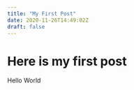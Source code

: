 ```yaml
---
title: "My First Post"
date: 2020-11-26T14:49:02Z
draft: false
---
```


# Here is my first post
Hello World